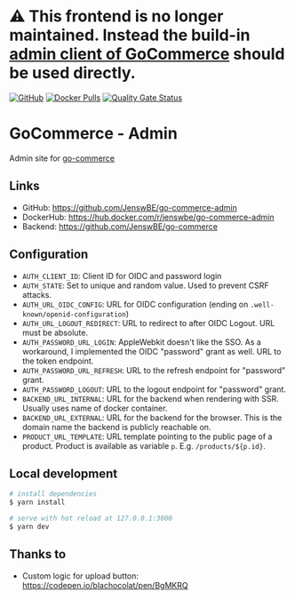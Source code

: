 # :warning: This frontend is no longer maintained. Instead the build-in [admin client of GoCommerce](https://github.com/JenswBE/go-commerce) should be used directly.

[![GitHub](https://img.shields.io/github/license/JenswBE/go-commerce-admin)](https://github.com/JenswBE/go-commerce-admin)
[![Docker Pulls](https://img.shields.io/docker/pulls/jenswbe/go-commerce-admin)](https://hub.docker.com/r/jenswbe/go-commerce-admin)
[![Quality Gate Status](https://sonarcloud.io/api/project_badges/measure?project=JenswBE_go-commerce-admin&metric=alert_status)](https://sonarcloud.io/summary/new_code?id=JenswBE_go-commerce-admin)

# GoCommerce - Admin

Admin site for [go-commerce](https://github.com/JenswBE/go-commerce)

## Links

- GitHub: https://github.com/JenswBE/go-commerce-admin
- DockerHub: https://hub.docker.com/r/jenswbe/go-commerce-admin
- Backend: https://github.com/JenswBE/go-commerce

## Configuration

- `AUTH_CLIENT_ID`: Client ID for OIDC and password login
- `AUTH_STATE`: Set to unique and random value. Used to prevent CSRF attacks.
- `AUTH_URL_OIDC_CONFIG`: URL for OIDC configuration (ending on `.well-known/openid-configuration`)
- `AUTH_URL_LOGOUT_REDIRECT`: URL to redirect to after OIDC Logout. URL must be absolute.
- `AUTH_PASSWORD_URL_LOGIN`: AppleWebkit doesn't like the SSO. As a workaround, I implemented the OIDC "password" grant as well. URL to the token endpoint.
- `AUTH_PASSWORD_URL_REFRESH`: URL to the refresh endpoint for "password" grant.
- `AUTH_PASSWORD_LOGOUT`: URL to the logout endpoint for "password" grant.
- `BACKEND_URL_INTERNAL`: URL for the backend when rendering with SSR. Usually uses name of docker container.
- `BACKEND_URL_EXTERNAL`: URL for the backend for the browser. This is the domain name the backend is publicly reachable on.
- `PRODUCT_URL_TEMPLATE`: URL template pointing to the public page of a product. Product is available as variable `p`. E.g. `/products/${p.id}`.

## Local development

```bash
# install dependencies
$ yarn install

# serve with hot reload at 127.0.0.1:3000
$ yarn dev
```

## Thanks to

- Custom logic for upload button: https://codepen.io/blachocolat/pen/BgMKRQ
